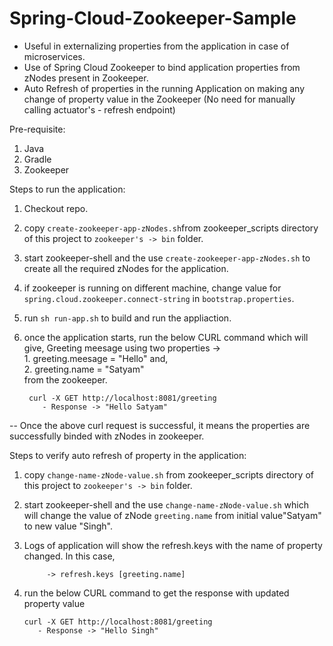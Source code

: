 # Spring-Cloud-Zookeeper-Sample
- Useful in externalizing properties from the application in case of microservices.
- Use of Spring Cloud Zookeeper to bind application properties from zNodes present in Zookeeper.  
- Auto Refresh of properties in the running Application on making any change of property value in the Zookeeper
              (No need for manually calling actuator's - refresh endpoint)

Pre-requisite:
1. Java
2. Gradle
3. Zookeeper

Steps to run the application: 
1. Checkout repo.
2. copy `create-zookeeper-app-zNodes.sh`from zookeeper_scripts directory of this project to `zookeeper's -> bin` folder.
3. start zookeeper-shell and the use `create-zookeeper-app-zNodes.sh` to create all the required zNodes for the application.
4. if zookeeper is running on different machine, change value for `spring.cloud.zookeeper.connect-string` in `bootstrap.properties`.
5. run `sh run-app.sh` to build and run the appliaction.
6. once the application starts, run the below CURL command which will give, 
           Greeting meesage using two properties ->  
              1. greeting.meesage = "Hello" and,  
              2. greeting.name = "Satyam"  
           from the zookeeper.
        
        curl -X GET http://localhost:8081/greeting
           - Response -> "Hello Satyam"


-- Once the above curl request is successful, it means the properties are successfully binded with zNodes in zookeeper.


Steps to verify auto refresh of property in the application:
1. copy `change-name-zNode-value.sh` from zookeeper_scripts directory of this project to `zookeeper's -> bin` folder.
2. start zookeeper-shell and the use `change-name-zNode-value.sh` which will change the value of zNode `greeting.name` from initial        value"Satyam" to new value "Singh".
3. Logs of application will show the refresh.keys with the name of property changed. In this case, 
            
            -> refresh.keys [greeting.name]

4. run the below CURL command to get the response with updated property value
    
       curl -X GET http://localhost:8081/greeting
          - Response -> "Hello Singh"
